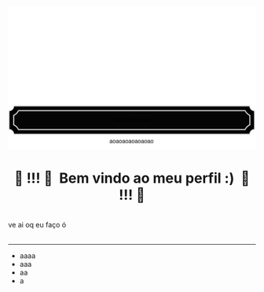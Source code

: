 
<img src="test(1).svg">
<h1 align="center"> 🐸 !!! 🐸&nbsp&nbspBem vindo ao meu perfil :)&nbsp&nbsp🐸 !!! 🐸 </h1>
<br>
ve ai oq eu faço ó <br><br>
<hr>

- aaaa
- aaa
- aa
- a



